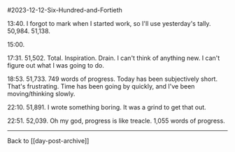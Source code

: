 #2023-12-12-Six-Hundred-and-Fortieth

13:40.  I forgot to mark when I started work, so I'll use yesterday's tally.  50,984.  51,138.

15:00.

17:31.  51,502.  Total.  Inspiration.  Drain.  I can't think of anything new.  I can't figure out what I was going to do.

18:53.  51,733.  749 words of progress.  Today has been subjectively short.  That's frustrating.  Time has been going by quickly, and I've been moving/thinking slowly.

22:10.  51,891.  I wrote something boring.  It was a grind to get that out.

22:51.  52,039.  Oh my god, progress is like treacle.  1,055 words of progress.

---
Back to [[day-post-archive]]